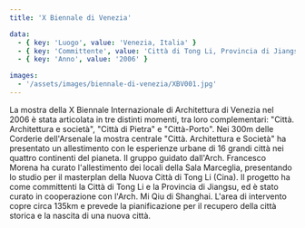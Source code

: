 ```yaml
---
title: 'X Biennale di Venezia'

data:
  - { key: 'Luogo', value: 'Venezia, Italia' }
  - { key: 'Committente', value: 'Città di Tong Li, Provincia di Jiangsu (Cina)' }
  - { key: 'Anno', value: '2006' }

images:
  - '/assets/images/biennale-di-venezia/XBV001.jpg'
---
```


La mostra della X Biennale Internazionale di Architettura di Venezia nel 2006 è stata articolata in
tre distinti momenti, tra loro complementari: "Città. Architettura e società", "Città di Pietra" e
"Città-Porto". Nei 300m delle Corderie dell'Arsenale la mostra centrale "Città. Architettura e
Società" ha presentato un allestimento con le esperienze urbane di 16 grandi città nei quattro
continenti del pianeta. Il gruppo guidato dall'Arch. Francesco Morena ha curato l'allestimento dei
locali della Sala Marceglia, presentando lo studio per il masterplan della Nuova Città di Tong Li
(Cina). Il progetto ha come committenti la Città di Tong Li e la Provincia di Jiangsu, ed è stato
curato in cooperazione con l'Arch. Mi Qiu di Shanghai. L'area di intervento copre circa 135km e
prevede la pianificazione per il recupero della città storica e la nascita di una nuova città.
